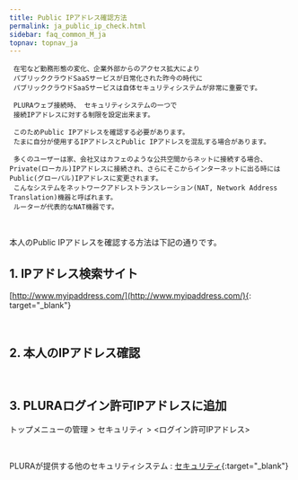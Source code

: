 ```yaml
---
title: Public IPアドレス確認方法
permalink: ja_public_ip_check.html
sidebar: faq_common_M_ja
topnav: topnav_ja
---
```


     在宅など勤務形態の変化、企業外部からのアクセス拡大により
     パブリッククラウドSaaSサービスが日常化された昨今の時代に
     パブリッククラウドSaaSサービスは自体セキュリティシステムが非常に重要です。

     PLURAウェブ接続時、 セキュリティシステムの一つで
     接続IPアドレスに対する制限を設定出来ます。

     このためPublic IPアドレスを確認する必要があります。
     たまに自分が使用するIPアドレスとPublic IPアドレスを混乱する場合があります。

     多くのユーザーは家、会社又はカフェのような公共空間からネットに接続する場合、Private(ローカル)IPアドレスに接続され、さらにそこからインターネットに出る時にはPublic(グローバル)IPアドレスに変更されます。
     こんなシステムをネットワークアドレストランスレーション(NAT, Network Address Translation)機器と呼ばれます。
     ルーターが代表的なNAT機器です。

<br />

本人のPublic IPアドレスを確認する方法は下記の通りです。

## 1. IPアドレス検索サイト
[http://www.myipaddress.com/](http://www.myipaddress.com/){: target="_blank"}

<br />

## 2. 本人のIPアドレス確認

 <!-- [![image](/docs/images/Additianal/publicIP/2.png)](/docs/images/Additianal/publicIP/2.png){: target="_blank"}-->

<br />

## 3. PLURAログイン許可IPアドレスに追加

トップメニューの管理 > セキュリティ > <ログイン許可IPアドレス>

 <!-- [![image](/docs/images/Additianal/publicIP/3.png){: width="800" }](/docs/images/Additianal/publicIP/3.png){: target="_blank"}-->


<br />

PLURAが提供する他のセキュリティシステム : [セキュリティ](https://qubitsec.github.io/ja_manage_security.html){:target="_blank"}

